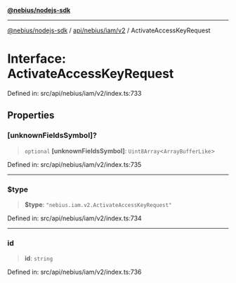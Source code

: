 [**@nebius/nodejs-sdk**](../../../../../README.md)

***

[@nebius/nodejs-sdk](../../../../../README.md) / [api/nebius/iam/v2](../README.md) / ActivateAccessKeyRequest

# Interface: ActivateAccessKeyRequest

Defined in: src/api/nebius/iam/v2/index.ts:733

## Properties

### \[unknownFieldsSymbol\]?

> `optional` **\[unknownFieldsSymbol\]**: `Uint8Array`\<`ArrayBufferLike`\>

Defined in: src/api/nebius/iam/v2/index.ts:735

***

### $type

> **$type**: `"nebius.iam.v2.ActivateAccessKeyRequest"`

Defined in: src/api/nebius/iam/v2/index.ts:734

***

### id

> **id**: `string`

Defined in: src/api/nebius/iam/v2/index.ts:736
